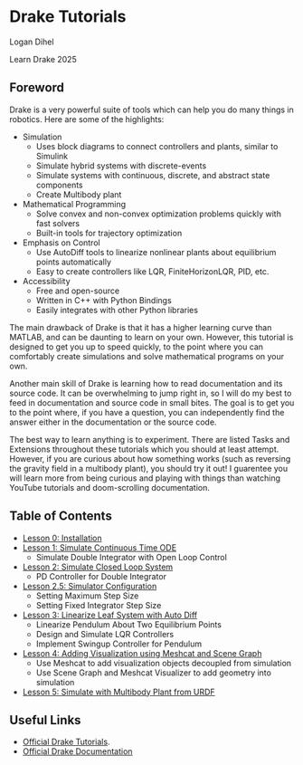 # Drake Tutorials

Logan Dihel

Learn Drake 2025

## Foreword

Drake is a very powerful suite of tools which can help you do many things in robotics. Here are some of the highlights:

* Simulation
    * Uses block diagrams to connect controllers and plants, similar to Simulink
    * Simulate hybrid systems with discrete-events
    * Simulate systems with continuous, discrete, and abstract state components
    * Create Multibody plant
* Mathematical Programming
    * Solve convex and non-convex optimization problems quickly with fast solvers
    * Built-in tools for trajectory optimization
* Emphasis on Control
    * Use AutoDiff tools to linearize nonlinear plants about equilibrium points automatically
    * Easy to create controllers like LQR, FiniteHorizonLQR, PID, etc.
* Accessibility
    * Free and open-source
    * Written in C++ with Python Bindings
    * Easily integrates with other Python libraries

The main drawback of Drake is that it has a higher learning curve than MATLAB, and can be daunting to learn on your own. However, this tutorial is designed to get you up to speed quickly, to the point where you can comfortably create simulations and solve mathematical programs on your own.

Another main skill of Drake is learning how to read documentation and its source code. It can be overwhelming to jump right in, so I will do my best to feed in documentation and source code in small bites. The goal is to get you to the point where, if you have a question, you can independently find the answer either in the documentation or the source code.

The best way to learn anything is to experiment. There are listed Tasks and Extensions throughout these tutorials which you should at least attempt. However, if you are curious about how something works (such as reversing the gravity field in a multibody plant), you should try it out! I guarentee you will learn more from being curious and playing with things than watching YouTube tutorials and doom-scrolling documentation.

## Table of Contents

* [Lesson 0: Installation](./Lesson-0)
* [Lesson 1: Simulate Continuous Time ODE](./Lesson-1)
    * Simulate Double Integrator with Open Loop Control
* [Lesson 2: Simulate Closed Loop System](./Lesson-2)
    * PD Controller for Double Integrator
* [Lesson 2.5: Simulator Configuration](./Lesson/2.5/)
    * Setting Maximum Step Size
    * Setting Fixed Integrator Step Size
* [Lesson 3: Linearize Leaf System with Auto Diff](./Lesson-3/)
    * Linearize Pendulum About Two Equilibrium Points
    * Design and Simulate LQR Controllers
    * Implement Swingup Controller for Pendulum
* [Lesson 4: Adding Visualization using Meshcat and Scene Graph](./Lesson-4/)
    * Use Meshcat to add visualization objects decoupled from simulation
    * Use Scene Graph and Meshcat Visualizer to add geometry into simulation
* [Lesson 5: Simulate with Multibody Plant from URDF](./Lesson-5/)
<!-- * [Lesson 6: Linearize Multibody Plant]
* [Lesson 7: Discrete-Time Controllers with Continuous-Time Plants] -->


## Useful Links
* [Official Drake Tutorials](https://github.com/RobotLocomotion/drake/tree/master/tutorials).
* [Official Drake Documentation](https://drake.mit.edu/doxygen_cxx/index.html)